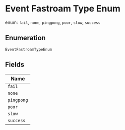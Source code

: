 
# Event Fastroam Type Enum

enum: `fail`, `none`, `pingpong`, `poor`, `slow`, `success`

## Enumeration

`EventFastroamTypeEnum`

## Fields

| Name |
|  --- |
| `fail` |
| `none` |
| `pingpong` |
| `poor` |
| `slow` |
| `success` |

